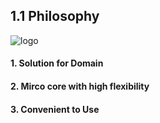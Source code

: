 ## 1.1 Philosophy

![logo](https://raw.github.com/code4craft/webmagic/master/assets/logo.jpg)

#### 1. Solution for Domain

#### 2. Mirco core with high flexibility

#### 3. Convenient to Use

